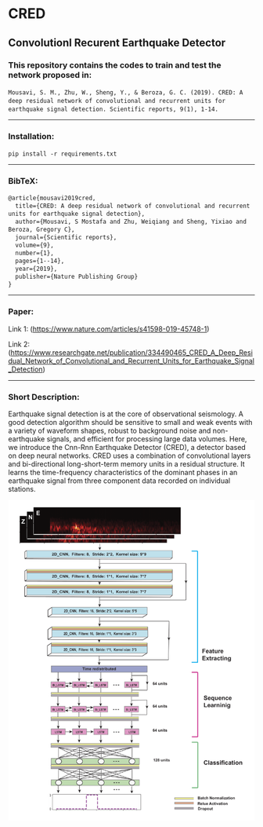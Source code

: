 # CRED 
## Convolutionl Recurent Earthquake Detector                        
### This repository contains the codes to train and test the network proposed in:     

`Mousavi, S. M., Zhu, W., Sheng, Y., & Beroza, G. C. (2019). CRED: A deep residual network of convolutional and recurrent units for earthquake signal detection. Scientific reports, 9(1), 1-14.`
      
------------------------------------------- 
### Installation:

   `pip install -r requirements.txt`
   
------------------------------------------- 
     
### BibTeX:
   
    @article{mousavi2019cred,
      title={CRED: A deep residual network of convolutional and recurrent units for earthquake signal detection},
      author={Mousavi, S Mostafa and Zhu, Weiqiang and Sheng, Yixiao and Beroza, Gregory C},
      journal={Scientific reports},
      volume={9},
      number={1},
      pages={1--14},
      year={2019},
      publisher={Nature Publishing Group}
    }

------------------------------------------- 

### Paper: 

Link 1:
(https://www.nature.com/articles/s41598-019-45748-1)

Link 2:
(https://www.researchgate.net/publication/334490465_CRED_A_Deep_Residual_Network_of_Convolutional_and_Recurrent_Units_for_Earthquake_Signal_Detection)

------------------------------------------- 

### Short Description:

Earthquake signal detection is at the core of observational seismology. A good detection algorithm should be sensitive to small and weak events with a variety of waveform shapes, robust to background noise and non-earthquake signals, and efficient for processing large data volumes. Here, we introduce the Cnn-Rnn Earthquake Detector (CRED), a detector based on deep neural networks. CRED uses a combination of convolutional layers and bi-directional long-short-term memory units in a residual structure. It learns the time-frequency characteristics of the dominant phases in an earthquake signal from three component data recorded on individual stations. 

![Network used for the discrimination](FIG_5.png)



   


